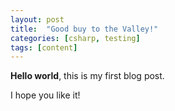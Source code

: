 ```yaml
---
layout: post
title:  "Good buy to the Valley!"
categories: [csharp, testing]
tags: [content]
---
```


**Hello world**, this is my first blog post.
<!--more-->
I hope you like it!

